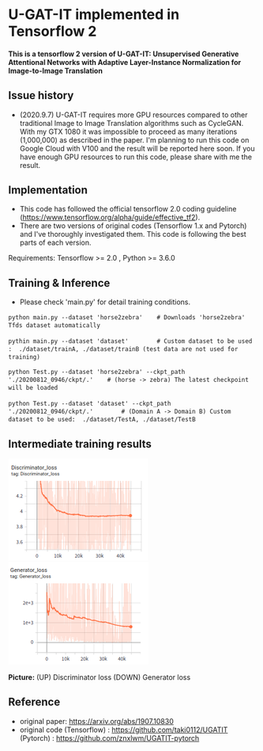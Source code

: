 
# U-GAT-IT implemented in Tensorflow 2

#### This is a tensorflow 2 version of U-GAT-IT: Unsupervised Generative Attentional Networks with Adaptive Layer-Instance Normalization for Image-to-Image Translation

## Issue history
- (2020.9.7) U-GAT-IT requires more GPU resources compared to other traditional Image to Image Translation algorithms such as CycleGAN. With my GTX 1080 it was impossible to proceed as many iterations (1,000,000) as described in the paper. I'm planning to run this code on Google Cloud with V100 and the result will be reported here soon. If you have enough GPU resources to run this code, please share with me the result.

## Implementation
- This code has followed the official tensorflow 2.0 coding guideline (https://www.tensorflow.org/alpha/guide/effective_tf2). 
- There are two versions of original codes (Tensorflow 1.x and Pytorch) and I've thoroughly investigated them. This code is following
  the best parts of each version.

Requirements: Tensorflow >= 2.0 , Python >= 3.6.0


## Training & Inference 
- Please check 'main.py' for detail training conditions. 

``` 
python main.py --dataset 'horse2zebra'    # Downloads 'horse2zebra' Tfds dataset automatically 

pythin main.py --dataset 'dataset'        # Custom dataset to be used :  ./dataset/trainA, ./dataset/trainB (test data are not used for training)

```

``` 
python Test.py --dataset 'horse2zebra' --ckpt_path './20200812_0946/ckpt/.'    # (horse -> zebra) The latest checkpoint will be loaded 

python Test.py --dataset 'dataset' --ckpt_path './20200812_0946/ckpt/.'        # (Domain A -> Domain B) Custom dataset to be used:  ./dataset/TestA, ./dataset/TestB 

```

## Intermediate training results

![Representative image](https://github.com/jis478/Tensorflow/blob/master/TF2.0/U-GAT-IT/imgs/D_loss.png) \
![Representative image](https://github.com/jis478/Tensorflow/blob/master/TF2.0/U-GAT-IT/imgs/G_loss.png) 

**Picture:** (UP) Discriminator loss (DOWN) Generator loss



## Reference
- original paper: https://arxiv.org/abs/1907.10830
- original code (Tensorflow) : https://github.com/taki0112/UGATIT
                (Pytorch) : https://github.com/znxlwm/UGATIT-pytorch
                



